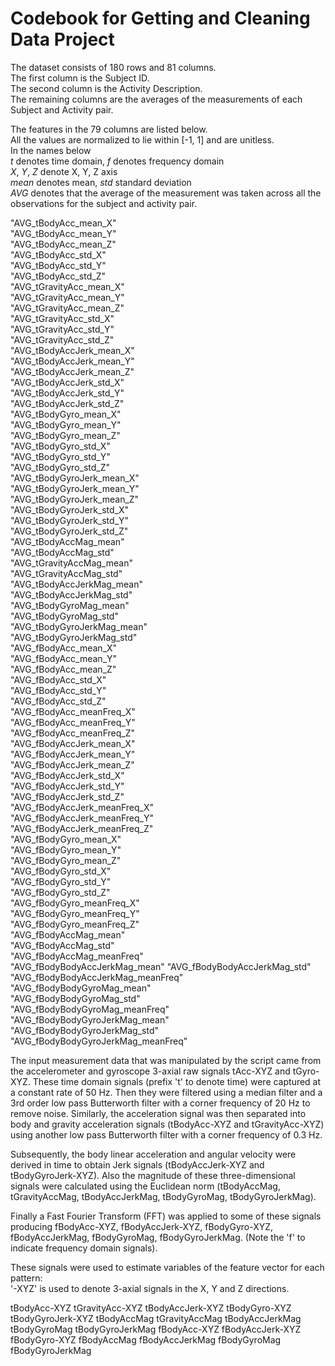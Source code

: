 # Codebook for Getting and Cleaning Data Project

The dataset consists of 180 rows and 81 columns.  
The first column is the Subject ID.   
The second column is the Activity Description.  
The remaining columns are the averages of the measurements of each Subject and Activity pair.  

The features in the 79 columns are listed below.    
All the values are normalized to lie within [-1, 1] and are unitless.  
In the names below  
*t* denotes time domain, *f* denotes frequency domain  
*X*, *Y*, *Z* denote X, Y, Z axis  
*mean* denotes mean, *std* standard deviation  
*AVG* denotes that the average of the measurement was taken across all the observations for the subject and activity pair.

"AVG_tBodyAcc_mean_X"  
"AVG_tBodyAcc_mean_Y"  
"AVG_tBodyAcc_mean_Z"  
"AVG_tBodyAcc_std_X"  
"AVG_tBodyAcc_std_Y"  
"AVG_tBodyAcc_std_Z"  
"AVG_tGravityAcc_mean_X"  
"AVG_tGravityAcc_mean_Y"  
"AVG_tGravityAcc_mean_Z"  
"AVG_tGravityAcc_std_X"  
"AVG_tGravityAcc_std_Y"  
"AVG_tGravityAcc_std_Z"  
"AVG_tBodyAccJerk_mean_X"  
"AVG_tBodyAccJerk_mean_Y"  
"AVG_tBodyAccJerk_mean_Z"  
"AVG_tBodyAccJerk_std_X"  
"AVG_tBodyAccJerk_std_Y"  
"AVG_tBodyAccJerk_std_Z"  
"AVG_tBodyGyro_mean_X"  
"AVG_tBodyGyro_mean_Y"  
"AVG_tBodyGyro_mean_Z"  
"AVG_tBodyGyro_std_X"  
"AVG_tBodyGyro_std_Y"  
"AVG_tBodyGyro_std_Z"  
"AVG_tBodyGyroJerk_mean_X"  
"AVG_tBodyGyroJerk_mean_Y"  
"AVG_tBodyGyroJerk_mean_Z"  
"AVG_tBodyGyroJerk_std_X"  
"AVG_tBodyGyroJerk_std_Y"  
"AVG_tBodyGyroJerk_std_Z"  
"AVG_tBodyAccMag_mean"  
"AVG_tBodyAccMag_std"  
"AVG_tGravityAccMag_mean"  
"AVG_tGravityAccMag_std"  
"AVG_tBodyAccJerkMag_mean"  
"AVG_tBodyAccJerkMag_std"  
"AVG_tBodyGyroMag_mean"  
"AVG_tBodyGyroMag_std"  
"AVG_tBodyGyroJerkMag_mean"  
"AVG_tBodyGyroJerkMag_std"  
"AVG_fBodyAcc_mean_X"  
"AVG_fBodyAcc_mean_Y"  
"AVG_fBodyAcc_mean_Z"  
"AVG_fBodyAcc_std_X"  
"AVG_fBodyAcc_std_Y"  
"AVG_fBodyAcc_std_Z"  
"AVG_fBodyAcc_meanFreq_X"  
"AVG_fBodyAcc_meanFreq_Y"  
"AVG_fBodyAcc_meanFreq_Z"  
"AVG_fBodyAccJerk_mean_X"  
"AVG_fBodyAccJerk_mean_Y"  
"AVG_fBodyAccJerk_mean_Z"  
"AVG_fBodyAccJerk_std_X"  
"AVG_fBodyAccJerk_std_Y"  
"AVG_fBodyAccJerk_std_Z"  
"AVG_fBodyAccJerk_meanFreq_X"  
"AVG_fBodyAccJerk_meanFreq_Y"  
"AVG_fBodyAccJerk_meanFreq_Z"  
"AVG_fBodyGyro_mean_X"  
"AVG_fBodyGyro_mean_Y"  
"AVG_fBodyGyro_mean_Z"  
"AVG_fBodyGyro_std_X"  
"AVG_fBodyGyro_std_Y"  
"AVG_fBodyGyro_std_Z"  
"AVG_fBodyGyro_meanFreq_X"  
"AVG_fBodyGyro_meanFreq_Y"  
"AVG_fBodyGyro_meanFreq_Z"  
"AVG_fBodyAccMag_mean"  
"AVG_fBodyAccMag_std"  
"AVG_fBodyAccMag_meanFreq"  
"AVG_fBodyBodyAccJerkMag_mean" 
"AVG_fBodyBodyAccJerkMag_std"  
"AVG_fBodyBodyAccJerkMag_meanFreq"  
"AVG_fBodyBodyGyroMag_mean"  
"AVG_fBodyBodyGyroMag_std"  
"AVG_fBodyBodyGyroMag_meanFreq"  
"AVG_fBodyBodyGyroJerkMag_mean"  
"AVG_fBodyBodyGyroJerkMag_std"   
"AVG_fBodyBodyGyroJerkMag_meanFreq"

The input measurement data that was manipulated by the script came from the accelerometer and gyroscope 3-axial raw signals tAcc-XYZ and tGyro-XYZ. These time domain signals (prefix 't' to denote time) were captured at a constant rate of 50 Hz. Then they were filtered using a median filter and a 3rd order low pass Butterworth filter with a corner frequency of 20 Hz to remove noise. Similarly, the acceleration signal was then separated into body and gravity acceleration signals (tBodyAcc-XYZ and tGravityAcc-XYZ) using another low pass Butterworth filter with a corner frequency of 0.3 Hz. 

Subsequently, the body linear acceleration and angular velocity were derived in time to obtain Jerk signals (tBodyAccJerk-XYZ and tBodyGyroJerk-XYZ). Also the magnitude of these three-dimensional signals were calculated using the Euclidean norm (tBodyAccMag, tGravityAccMag, tBodyAccJerkMag, tBodyGyroMag, tBodyGyroJerkMag). 

Finally a Fast Fourier Transform (FFT) was applied to some of these signals producing fBodyAcc-XYZ, fBodyAccJerk-XYZ, fBodyGyro-XYZ, fBodyAccJerkMag, fBodyGyroMag, fBodyGyroJerkMag. (Note the 'f' to indicate frequency domain signals). 

These signals were used to estimate variables of the feature vector for each pattern:  
'-XYZ' is used to denote 3-axial signals in the X, Y and Z directions.

tBodyAcc-XYZ
tGravityAcc-XYZ
tBodyAccJerk-XYZ
tBodyGyro-XYZ
tBodyGyroJerk-XYZ
tBodyAccMag
tGravityAccMag
tBodyAccJerkMag
tBodyGyroMag
tBodyGyroJerkMag
fBodyAcc-XYZ
fBodyAccJerk-XYZ
fBodyGyro-XYZ
fBodyAccMag
fBodyAccJerkMag
fBodyGyroMag
fBodyGyroJerkMag

